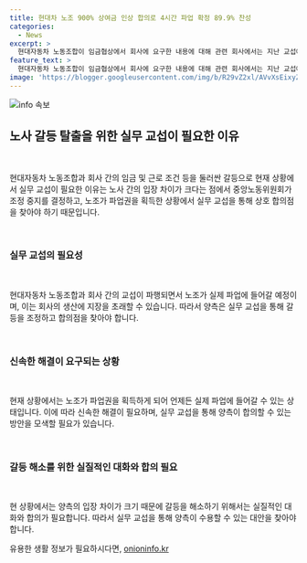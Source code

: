 ```yaml
---
title: 현대차 노조 900% 상여금 인상 합의로 4시간 파업 확정 89.9% 찬성
categories:
  - News
excerpt: >
  현대자동차 노동조합이 임금협상에서 회사에 요구한 내용에 대해 관련 회사에서는 지난 교섭에서 일부 제안을 하였으나, 노조의 이를 거부하고 교섭 결렬을 선언했다. 노조는 모든 조합원을 대상으로 파업 찬반투표를 실시하여 93.65%의 찬성을 얻어 파업권을 획득했으며, 실무 교섭을 이어가고 있는 가운데 향후 파업 여부와 일정을 논의할 예정이다. 이에 대한 조정 중지 결정을 내리며 노조가 27일에 쟁의대책위원회를 열어 파업 여부와 일정을 논의할 예정이다.
feature_text: >
  현대자동차 노동조합이 임금협상에서 회사에 요구한 내용에 대해 관련 회사에서는 지난 교섭에서 일부 제안을 하였으나, 노조의 이를 거부하고 교섭 결렬을 선언했다. 노조는 모든 조합원을 대상으로 파업 찬반투표를 실시하여 93.65%의 찬성을 얻어 파업권을 획득했으며, 실무 교섭을 이어가고 있는 가운데 향후 파업 여부와 일정을 논의할 예정이다. 이에 대한 조정 중지 결정을 내리며 노조가 27일에 쟁의대책위원회를 열어 파업 여부와 일정을 논의할 예정이다.
image: 'https://blogger.googleusercontent.com/img/b/R29vZ2xl/AVvXsEixyZcFfHzMRdzZMjFBmAUKJYCLCGyLL1o632UiGVXcaFdKo_bkvkuCioo0uUKlGfBVcT3P84aROyZIXSBEx3Aw5nCQ3pTgDom1WDC4m8eifvWiAmWEEVb4x6G_l8C0QH225ldMjyaFvpxGEBGNO37VmDTDMHGhJPq73UglMfDca1-0aw/s1600/blogspot.png'
---
```


<p><img src="https://blogger.googleusercontent.com/img/b/R29vZ2xl/AVvXsEixyZcFfHzMRdzZMjFBmAUKJYCLCGyLL1o632UiGVXcaFdKo_bkvkuCioo0uUKlGfBVcT3P84aROyZIXSBEx3Aw5nCQ3pTgDom1WDC4m8eifvWiAmWEEVb4x6G_l8C0QH225ldMjyaFvpxGEBGNO37VmDTDMHGhJPq73UglMfDca1-0aw/s1600/blogspot.png" alt="info 속보" /></p>

<h2 data-ke-size="size26">노사 갈등 탈출을 위한 실무 교섭이 필요한 이유</h2>

<p data-ke-size="size16">&nbsp;</p>

<p>현대자동차 노동조합과 회사 간의 임금 및 근로 조건 등을 둘러싼 갈등으로 현재 상황에서 실무 교섭이 필요한 이유는 노사 간의 입장 차이가 크다는 점에서 중앙노동위원회가 조정 중지를 결정하고, 노조가 파업권을 획득한 상황에서 실무 교섭을 통해 상호 합의점을 찾아야 하기 때문입니다.</p>

<p data-ke-size="size16">&nbsp;</p>

<h3 data-ke-size="size24">실무 교섭의 필요성</h3>

<p data-ke-size="size16">&nbsp;</p>

<p>현대자동차 노동조합과 회사 간의 교섭이 파행되면서 노조가 실제 파업에 들어갈 예정이며, 이는 회사의 생산에 지장을 초래할 수 있습니다. 따라서 양측은 실무 교섭을 통해 갈등을 조정하고 합의점을 찾아야 합니다.</p>

<p data-ke-size="size16">&nbsp;</p>

<h3 data-ke-size="size24">신속한 해결이 요구되는 상황</h3>

<p data-ke-size="size16">&nbsp;</p>

<p>현재 상황에서는 노조가 파업권을 획득하게 되어 언제든 실제 파업에 들어갈 수 있는 상태입니다. 이에 따라 신속한 해결이 필요하며, 실무 교섭을 통해 양측이 합의할 수 있는 방안을 모색할 필요가 있습니다.</p>

<p data-ke-size="size16">&nbsp;</p>

<h3 data-ke-size="size24">갈등 해소를 위한 실질적인 대화와 합의 필요</h3>

<p data-ke-size="size16">&nbsp;</p>

<p>현 상황에서는 양측의 입장 차이가 크기 때문에 갈등을 해소하기 위해서는 실질적인 대화와 합의가 필요합니다. 따라서 실무 교섭을 통해 양측이 수용할 수 있는 대안을 찾아야 합니다.</p>
유용한 생활 정보가 필요하시다면, <a href="https://onioninfo.kr" rel="dofollow">onioninfo.kr</a>


